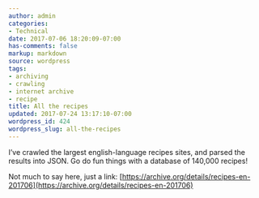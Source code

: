 ```yaml
---
author: admin
categories:
- Technical
date: 2017-07-06 18:20:09-07:00
has-comments: false
markup: markdown
source: wordpress
tags:
- archiving
- crawling
- internet archive
- recipe
title: All the recipes
updated: 2017-07-24 13:17:10-07:00
wordpress_id: 424
wordpress_slug: all-the-recipes
---
```

I’ve crawled the largest english-language recipes sites, and parsed the results into JSON. Go do fun things with a database of 140,000 recipes!

Not much to say here, just a link: [https://archive.org/details/recipes-en-201706](https://archive.org/details/recipes-en-201706)

